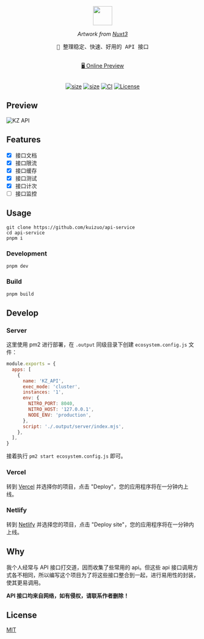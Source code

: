 <p align="center">
  <img src="https://api.iconify.design/carbon:api-1.svg" width="50" height="50" />
</p>
<p align="center">
  <i>Artwork from <a href="https://v3.nuxtjs.org/">Nuxt3</a></i>
</p>
<pre align="center">
🧪 整理稳定、快速、好用的 API 接口
</pre>

<p align="center">
<br>
<a href="https://api.kuizuo.cn">🖥 Online Preview</a>
<br><br>
<a href="https://stackblitz.com/github/kuizuo/api-service"><img src="https://developer.stackblitz.com/img/open_in_stackblitz.svg" alt=""></a>
</p>

<p align="center">
  <a href="https://github.com/kuizuo/api-service"><img alt="size" src="https://img.shields.io/github/stars/kuizuo/api-service?style=flat"></a>
  <a href="https://www.npmjs.com/package/nuxt/v/rc"><img alt="size" src="https://img.shields.io/github/package-json/dependency-version/kuizuo/api-service/dev/nuxt?style=flat&colorA=002438&colorB=28CF8D"></a>
  <a href="https://github.com/kuizuo/api-service/actions/workflows/ci.yml"><img alt="CI" src="https://img.shields.io/github/workflow/status/kuizuo/api-service/ci?label=ci&logo=github"></a>
  <a href="https://github.com/kuizuo/api-service/tree/HEAD/LICENSE"><img alt="License" src="https://img.shields.io/github/license/kuizuo/api-service?style=flat&colorA=002438&colorB=28CF8D" /></a>
</p>

## Preview

![KZ API](https://img.kuizuo.cn/KZ%20API.png)

## Features

- [x] 接口文档
- [x] 接口限流
- [x] 接口缓存
- [x] 接口测试
- [x] 接口计次
- [ ] 接口监控

## Usage

```
git clone https://github.com/kuizuo/api-service
cd api-service
pnpm i
```

### Development

```
pnpm dev
```

### Build

```
pnpm build
```


## Develop

### Server

这里使用 pm2 进行部署，在 `.output` 同级目录下创建 `ecosystem.config.js` 文件：

```js
module.exports = {
  apps: [
    {
      name: 'KZ_API',
      exec_mode: 'cluster',
      instances: '1',
      env: {
        NITRO_PORT: 8040,
        NITRO_HOST: '127.0.0.1',
        NODE_ENV: 'production',
      },
      script: './.output/server/index.mjs',
    },
  ],
}
```

接着执行 `pm2 start ecosystem.config.js` 即可。

### Vercel

转到 [Vercel](https://vercel.com/new) 并选择你的项目，点击  "Deploy"，您的应用程序将在一分钟内上线。

### Netlify

转到 [Netlify](https://app.netlify.com/start) 并选择您的项目，点击 "Deploy site"，您的应用程序将在一分钟内上线。

## Why

我个人经常与 API 接口打交道，因而收集了些常用的 api。但这些 api 接口调用方式各不相同，所以编写这个项目为了将这些接口整合到一起，进行易用性的封装，使其更易调用。

**API 接口均来自网络，如有侵权，请联系作者删除！**

## License

[MIT](https://github.com/kuizuo/api-service/blob/main/LICENSE)
